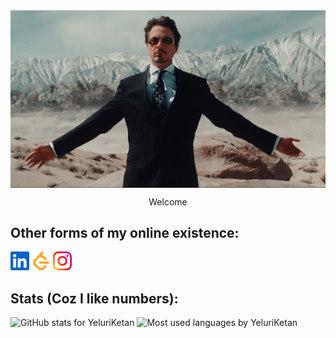 <img src="media/welcome.jfif" style="display: block;margin-left: auto;margin-right: auto;width: 700;">

<p style="display: block;width: 100%;text-align:center;">Welcome</p>

<!--
**YeluriKetan/YeluriKetan** is a ✨ _special_ ✨ repository because its `README.md` (this file) appears on your GitHub profile.

Here are some ideas to get you started:

- 🔭 I’m currently working on ...
- 🌱 I’m currently learning ...
- 👯 I’m looking to collaborate on ...
- 🤔 I’m looking for help with ...
- 💬 Ask me about ...
- 📫 How to reach me: ...
- 😄 Pronouns: ...
- ⚡ Fun fact: ...
-->

## Other forms of my online existence:

<div>
<a href="https://www.linkedin.com/in/ketanyeluri/" target="_blank"><img src="media/linkedin.svg" alt="" height="30" /></a>
<a href="https://leetcode.com/Ketan_Yeluri/" target="_blank"><img src="media/leetcode.svg" alt="" height="30" /></a>
<a href="https://www.instagram.com/legend_for_eternity/" target="_blank"><img src="media/instagram.png" alt="" height="30"></a>
</div>

## Stats (Coz I like numbers):

<img src="https://github-readme-stats.vercel.app/api?username=YeluriKetan&show_icons=true&theme=gruvbox&include_all_commits=true&count_private=true" alt="GitHub stats for YeluriKetan" width="700"/>

<img src="https://github-readme-stats.vercel.app/api/top-langs/?username=yeluriketan&layout=compact&theme=gruvbox" alt="Most used languages by YeluriKetan" width="700">
